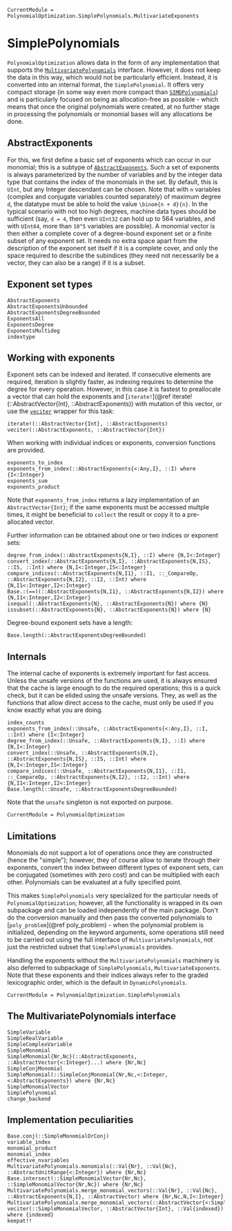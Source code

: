```@meta
CurrentModule = PolynomialOptimization.SimplePolynomials.MultivariateExponents
```

# SimplePolynomials
`PolynomialOptimization` allows data in the form of any implementation that supports the
[`MultivariatePolynomials`](https://github.com/JuliaAlgebra/MultivariatePolynomials.jl) interface. However, it does not keep
the data in this way, which would not be particularly efficient. Instead, it is converted into an internal format, the
`SimplePolynomial`. It offers very compact storage (in some way even more compact than
[`SIMDPolynomials`](https://github.com/YingboMa/SIMDPolynomials.jl)) and is particularly focused on being as
allocation-free as possible - which means that once the original polynomials were created, at no further stage in processing
the polynomials or monomial bases will any allocations be done.

## AbstractExponents
For this, we first define a basic set of exponents which can occur in our monomial; this is a subtype of
[`AbstractExponents`](@ref). Such a set of exponents is always parameterized by the number of variables and by the integer data
type that contains the index of the monomials in the set. By default, this is `UInt`, but any Integer descendant can be chosen.
Note that with ``n`` variables (complex and conjugate variables counted separately) of maximum degree ``d``, the datatype must
be able to hold the value ``\binom{n + d}{n}``.
In the typical scenario with not too high degrees, machine data types should be sufficient (say, ``d = 4``, then even `UInt32`
can hold up to 564 variables, and with `UInt64`, more than ``10^5`` variables are possible).
A monomial vector is then either a complete cover of a degree-bound exponent set or a finite subset of any exponent set. It
needs no extra space apart from the description of the exponent set itself if it is a complete cover, and only the space
required to describe the subindices (they need not necessarily be a vector, they can also be a range) if it is a subset.

## Exponent set types
```@docs
AbstractExponents
AbstractExponentsUnbounded
AbstractExponentsDegreeBounded
ExponentsAll
ExponentsDegree
ExponentsMultideg
indextype
```

## Working with exponents
Exponent sets can be indexed and iterated. If consecutive elements are required, iteration is slightly faster, as indexing
requires to determine the degree for every operation. However, in this case it is fastest to preallocate a vector that can hold
the exponents and [`iterate!`](@ref iterate!(::AbstractVector{Int}, ::AbstractExponents)) with mutation of this vector, or use
the [`veciter`](@ref) wrapper for this task:
```@docs
iterate!(::AbstractVector{Int}, ::AbstractExponents)
veciter(::AbstractExponents, ::AbstractVector{Int})
```

When working with individual indices or exponents, conversion functions are provided.
```@docs
exponents_to_index
exponents_from_index(::AbstractExponents{<:Any,I}, ::I) where {I<:Integer}
exponents_sum
exponents_product
```
Note that `exponents_from_index` returns a lazy implementation of an `AbstractVector{Int}`; if the same exponents must be
accessed multple times, it might be beneficial to `collect` the result or copy it to a pre-allocated vector.

Further information can be obtained about one or two indices or exponent sets:
```@docs
degree_from_index(::AbstractExponents{N,I}, ::I) where {N,I<:Integer}
convert_index(::AbstractExponents{N,I}, ::AbstractExponents{N,IS}, ::IS, ::Int) where {N,I<:Integer,IS<:Integer}
compare_indices(::AbstractExponents{N,I1}, ::I1, ::_CompareOp, ::AbstractExponents{N,I2}, ::I2, ::Int) where {N,I1<:Integer,I2<:Integer}
Base.:(==)(::AbstractExponents{N,I1}, ::AbstractExponents{N,I2}) where {N,I1<:Integer,I2<:Integer}
isequal(::AbstractExponents{N}, ::AbstractExponents{N}) where {N}
issubset(::AbstractExponents{N}, ::AbstractExponents{N}) where {N}
```

Degree-bound exponent sets have a length:
```@docs
Base.length(::AbstractExponentsDegreeBounded)
```

## Internals
The internal cache of exponents is extremely important for fast access. Unless the unsafe versions of the functions are used,
it is always ensured that the cache is large enough to do the required operations; this is a quick check, but it can be elided
using the unsafe versions. They, as well as the functions that allow direct access to the cache, must only be used if you know
exactly what you are doing.
```@docs
index_counts
exponents_from_index(::Unsafe, ::AbstractExponents{<:Any,I}, ::I, ::Int) where {I<:Integer}
degree_from_index(::Unsafe, ::AbstractExponents{N,I}, ::I) where {N,I<:Integer}
convert_index(::Unsafe, ::AbstractExponents{N,I}, ::AbstractExponents{N,IS}, ::IS, ::Int) where {N,I<:Integer,IS<:Integer}
compare_indices(::Unsafe, ::AbstractExponents{N,I1}, ::I1, ::_CompareOp, ::AbstractExponents{N,I2}, ::I2, ::Int) where {N,I1<:Integer,I2<:Integer}
Base.length(::Unsafe, ::AbstractExponentsDegreeBounded)
```
Note that the `unsafe` singleton is not exported on purpose.

```@meta
CurrentModule = PolynomialOptimization
```
## Limitations
Monomials do not support a lot of operations once they are constructed (hence the "simple"); however, they of course allow to
iterate through their exponents, convert the index between different types of exponent sets, can be conjugated (sometimes with
zero cost) and can be multiplied with each other. Polynomials can be evaluated at a fully specified point.

This makes `SimplePolynomials` very specialized for the particular needs of `PolynomialOptimization`; however, all the
functionality is wrapped in its own subpackage and can be loaded independently of the main package. Don't do the conversion
manually and then pass the converted polynomials to [`poly_problem`](@ref poly_problem) - when the
polynomial problem is initialized, depending on the keyword arguments, some operations still need to be carried out using the
full interface of `MultivariatePolynomials`, not just the restricted subset that `SimplePolynomials` provides.

Handling the exponents without the `MultivariatePolynomials` machinery is also deferred to subpackage of `SimplePolynomials`,
`MultivariateExponents`. Note that these exponents and their indices always refer to the graded lexicographic order, which is
the default in `DynamicPolynomials`.

```@meta
CurrentModule = PolynomialOptimization.SimplePolynomials
```
## The MultivariatePolynomials interface
```@docs
SimpleVariable
SimpleRealVariable
SimpleComplexVariable
SimpleMonomial
SimpleMonomial{Nr,Nc}(::AbstractExponents, ::AbstractVector{<:Integer}...) where {Nr,Nc}
SimpleConjMonomial
SimpleMonomial(::SimpleConjMonomial{Nr,Nc,<:Integer,<:AbstractExponents}) where {Nr,Nc}
SimpleMonomialVector
SimplePolynomial
change_backend
```

## Implementation peculiarities
```@docs
Base.conj(::SimpleMonomialOrConj)
variable_index
monomial_product
monomial_index
effective_nvariables
MultivariatePolynomials.monomials(::Val{Nr}, ::Val{Nc}, ::AbstractUnitRange{<:Integer}) where {Nr,Nc}
Base.intersect(::SimpleMonomialVector{Nr,Nc}, ::SimpleMonomialVector{Nr,Nc}) where {Nr,Nc}
MultivariatePolynomials.merge_monomial_vectors(::Val{Nr}, ::Val{Nc}, ::AbstractExponents{N,I}, ::AbstractVector) where {Nr,Nc,N,I<:Integer}
MultivariatePolynomials.merge_monomial_vectors(::AbstractVector{<:SimpleMonomialVector})
veciter(::SimpleMonomialVector, ::AbstractVector{Int}, ::Val{indexed}) where {indexed}
keepat!!
```